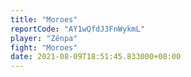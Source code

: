 ```yaml
---
title: "Moroes"
reportCode: "AY1wQfdJ3FnWykmL"
player: "Zênpa"
fight: "Moroes"
date: 2021-08-09T18:51:45.833000+00:00
---
```

